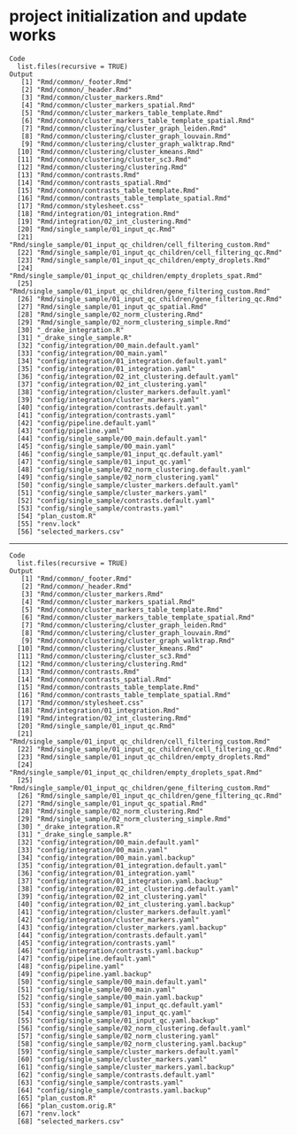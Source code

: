 # project initialization and update works

    Code
      list.files(recursive = TRUE)
    Output
       [1] "Rmd/common/_footer.Rmd"                                          
       [2] "Rmd/common/_header.Rmd"                                          
       [3] "Rmd/common/cluster_markers.Rmd"                                  
       [4] "Rmd/common/cluster_markers_spatial.Rmd"                          
       [5] "Rmd/common/cluster_markers_table_template.Rmd"                   
       [6] "Rmd/common/cluster_markers_table_template_spatial.Rmd"           
       [7] "Rmd/common/clustering/cluster_graph_leiden.Rmd"                  
       [8] "Rmd/common/clustering/cluster_graph_louvain.Rmd"                 
       [9] "Rmd/common/clustering/cluster_graph_walktrap.Rmd"                
      [10] "Rmd/common/clustering/cluster_kmeans.Rmd"                        
      [11] "Rmd/common/clustering/cluster_sc3.Rmd"                           
      [12] "Rmd/common/clustering/clustering.Rmd"                            
      [13] "Rmd/common/contrasts.Rmd"                                        
      [14] "Rmd/common/contrasts_spatial.Rmd"                                
      [15] "Rmd/common/contrasts_table_template.Rmd"                         
      [16] "Rmd/common/contrasts_table_template_spatial.Rmd"                 
      [17] "Rmd/common/stylesheet.css"                                       
      [18] "Rmd/integration/01_integration.Rmd"                              
      [19] "Rmd/integration/02_int_clustering.Rmd"                           
      [20] "Rmd/single_sample/01_input_qc.Rmd"                               
      [21] "Rmd/single_sample/01_input_qc_children/cell_filtering_custom.Rmd"
      [22] "Rmd/single_sample/01_input_qc_children/cell_filtering_qc.Rmd"    
      [23] "Rmd/single_sample/01_input_qc_children/empty_droplets.Rmd"       
      [24] "Rmd/single_sample/01_input_qc_children/empty_droplets_spat.Rmd"  
      [25] "Rmd/single_sample/01_input_qc_children/gene_filtering_custom.Rmd"
      [26] "Rmd/single_sample/01_input_qc_children/gene_filtering_qc.Rmd"    
      [27] "Rmd/single_sample/01_input_qc_spatial.Rmd"                       
      [28] "Rmd/single_sample/02_norm_clustering.Rmd"                        
      [29] "Rmd/single_sample/02_norm_clustering_simple.Rmd"                 
      [30] "_drake_integration.R"                                            
      [31] "_drake_single_sample.R"                                          
      [32] "config/integration/00_main.default.yaml"                         
      [33] "config/integration/00_main.yaml"                                 
      [34] "config/integration/01_integration.default.yaml"                  
      [35] "config/integration/01_integration.yaml"                          
      [36] "config/integration/02_int_clustering.default.yaml"               
      [37] "config/integration/02_int_clustering.yaml"                       
      [38] "config/integration/cluster_markers.default.yaml"                 
      [39] "config/integration/cluster_markers.yaml"                         
      [40] "config/integration/contrasts.default.yaml"                       
      [41] "config/integration/contrasts.yaml"                               
      [42] "config/pipeline.default.yaml"                                    
      [43] "config/pipeline.yaml"                                            
      [44] "config/single_sample/00_main.default.yaml"                       
      [45] "config/single_sample/00_main.yaml"                               
      [46] "config/single_sample/01_input_qc.default.yaml"                   
      [47] "config/single_sample/01_input_qc.yaml"                           
      [48] "config/single_sample/02_norm_clustering.default.yaml"            
      [49] "config/single_sample/02_norm_clustering.yaml"                    
      [50] "config/single_sample/cluster_markers.default.yaml"               
      [51] "config/single_sample/cluster_markers.yaml"                       
      [52] "config/single_sample/contrasts.default.yaml"                     
      [53] "config/single_sample/contrasts.yaml"                             
      [54] "plan_custom.R"                                                   
      [55] "renv.lock"                                                       
      [56] "selected_markers.csv"                                            

---

    Code
      list.files(recursive = TRUE)
    Output
       [1] "Rmd/common/_footer.Rmd"                                          
       [2] "Rmd/common/_header.Rmd"                                          
       [3] "Rmd/common/cluster_markers.Rmd"                                  
       [4] "Rmd/common/cluster_markers_spatial.Rmd"                          
       [5] "Rmd/common/cluster_markers_table_template.Rmd"                   
       [6] "Rmd/common/cluster_markers_table_template_spatial.Rmd"           
       [7] "Rmd/common/clustering/cluster_graph_leiden.Rmd"                  
       [8] "Rmd/common/clustering/cluster_graph_louvain.Rmd"                 
       [9] "Rmd/common/clustering/cluster_graph_walktrap.Rmd"                
      [10] "Rmd/common/clustering/cluster_kmeans.Rmd"                        
      [11] "Rmd/common/clustering/cluster_sc3.Rmd"                           
      [12] "Rmd/common/clustering/clustering.Rmd"                            
      [13] "Rmd/common/contrasts.Rmd"                                        
      [14] "Rmd/common/contrasts_spatial.Rmd"                                
      [15] "Rmd/common/contrasts_table_template.Rmd"                         
      [16] "Rmd/common/contrasts_table_template_spatial.Rmd"                 
      [17] "Rmd/common/stylesheet.css"                                       
      [18] "Rmd/integration/01_integration.Rmd"                              
      [19] "Rmd/integration/02_int_clustering.Rmd"                           
      [20] "Rmd/single_sample/01_input_qc.Rmd"                               
      [21] "Rmd/single_sample/01_input_qc_children/cell_filtering_custom.Rmd"
      [22] "Rmd/single_sample/01_input_qc_children/cell_filtering_qc.Rmd"    
      [23] "Rmd/single_sample/01_input_qc_children/empty_droplets.Rmd"       
      [24] "Rmd/single_sample/01_input_qc_children/empty_droplets_spat.Rmd"  
      [25] "Rmd/single_sample/01_input_qc_children/gene_filtering_custom.Rmd"
      [26] "Rmd/single_sample/01_input_qc_children/gene_filtering_qc.Rmd"    
      [27] "Rmd/single_sample/01_input_qc_spatial.Rmd"                       
      [28] "Rmd/single_sample/02_norm_clustering.Rmd"                        
      [29] "Rmd/single_sample/02_norm_clustering_simple.Rmd"                 
      [30] "_drake_integration.R"                                            
      [31] "_drake_single_sample.R"                                          
      [32] "config/integration/00_main.default.yaml"                         
      [33] "config/integration/00_main.yaml"                                 
      [34] "config/integration/00_main.yaml.backup"                          
      [35] "config/integration/01_integration.default.yaml"                  
      [36] "config/integration/01_integration.yaml"                          
      [37] "config/integration/01_integration.yaml.backup"                   
      [38] "config/integration/02_int_clustering.default.yaml"               
      [39] "config/integration/02_int_clustering.yaml"                       
      [40] "config/integration/02_int_clustering.yaml.backup"                
      [41] "config/integration/cluster_markers.default.yaml"                 
      [42] "config/integration/cluster_markers.yaml"                         
      [43] "config/integration/cluster_markers.yaml.backup"                  
      [44] "config/integration/contrasts.default.yaml"                       
      [45] "config/integration/contrasts.yaml"                               
      [46] "config/integration/contrasts.yaml.backup"                        
      [47] "config/pipeline.default.yaml"                                    
      [48] "config/pipeline.yaml"                                            
      [49] "config/pipeline.yaml.backup"                                     
      [50] "config/single_sample/00_main.default.yaml"                       
      [51] "config/single_sample/00_main.yaml"                               
      [52] "config/single_sample/00_main.yaml.backup"                        
      [53] "config/single_sample/01_input_qc.default.yaml"                   
      [54] "config/single_sample/01_input_qc.yaml"                           
      [55] "config/single_sample/01_input_qc.yaml.backup"                    
      [56] "config/single_sample/02_norm_clustering.default.yaml"            
      [57] "config/single_sample/02_norm_clustering.yaml"                    
      [58] "config/single_sample/02_norm_clustering.yaml.backup"             
      [59] "config/single_sample/cluster_markers.default.yaml"               
      [60] "config/single_sample/cluster_markers.yaml"                       
      [61] "config/single_sample/cluster_markers.yaml.backup"                
      [62] "config/single_sample/contrasts.default.yaml"                     
      [63] "config/single_sample/contrasts.yaml"                             
      [64] "config/single_sample/contrasts.yaml.backup"                      
      [65] "plan_custom.R"                                                   
      [66] "plan_custom.orig.R"                                              
      [67] "renv.lock"                                                       
      [68] "selected_markers.csv"                                            

